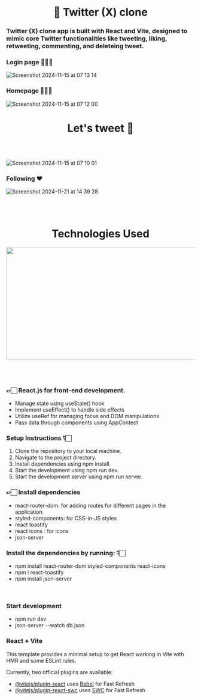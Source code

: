 <div id="header" align="center">
 <h1> 📱 Twitter (X) clone </h1>
</div>


### Twitter (X) clone app is built with React and Vite, designed to mimic core Twitter functionalities like tweeting, liking, retweeting, commenting, and deleteing tweet.

### Login page 👩🏻‍💻
![Screenshot 2024-11-15 at 07 13 14](https://github.com/user-attachments/assets/202a698b-b68d-4c08-96e5-82ffda490e5e)


### Homepage 👩🏻‍🎤
![Screenshot 2024-11-15 at 07 12 00](https://github.com/user-attachments/assets/f7f3e85e-ded2-42e9-963d-3173436e6f5e)


<div id="header" align="center">
 <h1> Let's tweet 💬</h1>
</div>
<br><br>

![Screenshot 2024-11-15 at 07 10 01](https://github.com/user-attachments/assets/8d3cf385-c7f9-4ece-af16-ea9ec6a10d07)

### Following ❤️

![Screenshot 2024-11-21 at 14 39 28](https://github.com/user-attachments/assets/074c89a4-6293-4afd-9a4f-107f8508cc1b)


<br><br>
<div align="center">
 <h1 id="header">Technologies Used
</h1> 
 
 <img src="https://media.giphy.com/media/v1.Y2lkPTc5MGI3NjExZWlwemw2bG5veXRsYzcxbXBpeHprcHA4cWVicW1sYzN3Nmt2czFjbSZlcD12MV9pbnRlcm5hbF9naWZfYnlfaWQmY3Q9Zw/L1R1tvI9svkIWwpVYr/giphy.gif" width="600" height="300"/>
</div>




<br><br>

 
### 👉🏻 React.js for front-end development.
-  Manage state using useState() hook
-  Implement useEffect() to handle side effects
-  Utilize useRef for managing focus and DOM manipulations
-  Pass data through components using AppContect


###  Setup Instructions 👇🏻

1. Clone the repository to your local machine.
2. Navigate to the project directory.
3. Install dependencies using npm install.
4. Start the development using npm run dev.
5. Start the development server using npm run server.

### 👉🏻 Install dependencies

- react-router-dom: for adding routes for different pages in the application.
- styled-components: for CSS-in-JS styles
- react toastify
- react icons : for icons
- json-server

### Install the dependencies by running: 👇🏻
- npm install react-router-dom styled-components react-icons
- npm i react-toastify
- npm install json-server

<br>

 ### Start development
 - npm run dev
 - json-server --watch db.json

### React + Vite

This template provides a minimal setup to get React working in Vite with HMR and some ESLint rules.

Currently, two official plugins are available:

- [@vitejs/plugin-react](https://github.com/vitejs/vite-plugin-react/blob/main/packages/plugin-react/README.md) uses [Babel](https://babeljs.io/) for Fast Refresh
- [@vitejs/plugin-react-swc](https://github.com/vitejs/vite-plugin-react-swc) uses [SWC](https://swc.rs/) for Fast Refresh

